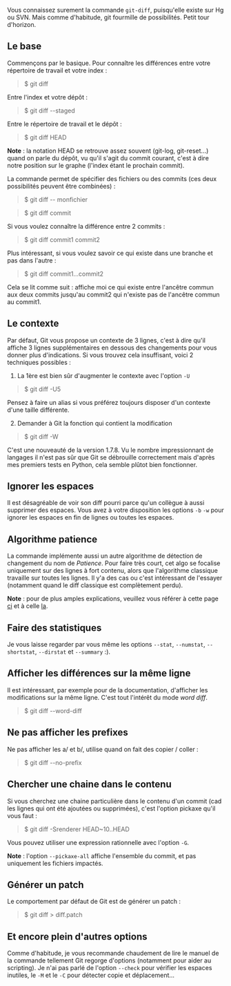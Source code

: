 <!-- 
.. link: 
.. description: 
.. tags: git git-diff
.. date: 2012/01/26 15:48:00
.. title: La commande diff
.. slug: la-commande-diff
-->

Vous connaissez surement la commande `git-diff`, puisqu'elle existe sur Hg ou
SVN. Mais comme d'habitude, git fourmille de possibilités. Petit tour
d'horizon.

Le base
-------

Commençons par le basique. Pour connaître les différences entre votre
répertoire de travail et votre index :

>$ git diff

Entre l'index et votre dépôt :

>$ git diff --staged

Entre le répertoire de travail et le dépôt :

>$ git diff HEAD

**Note** : la notation HEAD se retrouve assez souvent (git-log, git-reset...)
quand on parle du dépôt, vu qu'il s'agit du commit courant, c'est à dire notre
position sur le graphe (l'index étant le prochain commit).

La commande permet de spécifier des fichiers ou des commits (ces deux
possibilités peuvent être combinées) :

>$ git diff -- monfichier

>$ git diff commit

Si vous voulez connaître la différence entre 2 commits :

>$ git diff commit1 commit2 

Plus intéressant, si vous voulez savoir ce qui existe dans une branche et pas
dans l'autre :

>$ git diff commit1...commit2

Cela se lit comme suit : affiche moi ce qui existe entre l'ancêtre commun aux
deux commits jusqu'au commit2 qui n'existe pas de l'ancêtre commun au commit1.

Le contexte
-----------

Par défaut, Git vous propose un contexte de 3 lignes, c'est à dire qu'il
affiche 3 lignes supplémentaires en dessous des changements pour vous donner
plus d'indications. Si vous trouvez cela insuffisant, voici 2 techniques
possibles :

1. La 1ère est bien sûr d'augmenter le contexte avec l'option `-U`

> $ git diff -U5

Pensez à faire un alias si vous préférez toujours disposer d'un contexte d'une
taille différente.

2. Demander à Git la fonction qui contient la modification

> $ git diff -W

C'est une nouveauté de la version 1.7.8. Vu le nombre impressionnant de
langages il n'est pas sûr que Git se débrouille correctement mais d'après mes
premiers tests en Python, cela semble plûtot bien fonctionner.

Ignorer les espaces
-------------------

Il est désagréable de voir son diff pourri parce qu'un collègue à aussi
supprimer des espaces. Vous avez à votre disposition les options `-b` `-w` pour
ignorer les espaces en fin de lignes ou toutes les espaces.

Algorithme patience
-------------------

La commande implémente aussi un autre algorithme de détection de changement du
nom de *Patience*. Pour faire très court, cet algo se focalise uniquement sur
des lignes à fort contenu, alors que l'algorithme classique travaille sur
toutes les lignes. Il y'a des cas ou c'est intéressant de l'essayer (notamment
quand le diff classique est complètement perdu).

**Note** : pour de plus amples explications, veuillez vous référer à cette
page [ci](http://bryanpendleton.blogspot.com/2010/05/patience-diff.html) et à
celle [la](http://alfedenzo.livejournal.com/170301.html).

Faire des statistiques
----------------------

Je vous laisse regarder par vous même les options `--stat`, `--numstat`,
`--shortstat`, `--dirstat` et `--summary` :).

Afficher les différences sur la même ligne
------------------------------------------

Il est intéressant, par exemple pour de la documentation, d'afficher les
modifications sur la même ligne. C'est tout l'intérêt du mode *word diff*.

>$ git diff --word-diff

Ne pas afficher les prefixes
----------------------------

Ne pas afficher les a/ et b/, utilise quand on fait des copier / coller :

>$ git diff --no-prefix

Chercher une chaine dans le contenu
------------------------------------

Si vous cherchez une chaine particulière dans le contenu d'un commit (cad les
lignes qui ont été ajoutées ou supprimées), c'est l'option pickaxe qu'il vous
faut :

>$ git diff -Srenderer HEAD~10..HEAD

Vous pouvez utiliser une expression rationnelle avec l'option `-G`.

**Note** : l'option `--pickaxe-all` affiche l'ensemble du commit, et pas
uniquement les fichiers impactés.

Générer un patch
----------------

Le comportement par défaut de Git est de générer un patch :

>$ git diff > diff.patch

Et encore plein d'autres options
--------------------------------

Comme d'habitude, je vous recommande chaudement de lire le manuel de la
commande tellement Git regorge d'options (notamment pour aider au scripting).
Je n'ai pas parlé de l'option `--check` pour vérifier les espaces inutiles, le
`-M` et le `-C` pour détecter copie et déplacement...

